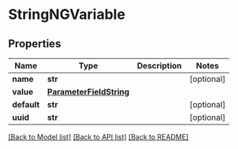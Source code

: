 # StringNGVariable

## Properties
Name | Type | Description | Notes
------------ | ------------- | ------------- | -------------
**name** | **str** |  | [optional] 
**value** | [**ParameterFieldString**](ParameterFieldString.md) |  | 
**default** | **str** |  | [optional] 
**uuid** | **str** |  | [optional] 

[[Back to Model list]](../README.md#documentation-for-models) [[Back to API list]](../README.md#documentation-for-api-endpoints) [[Back to README]](../README.md)

